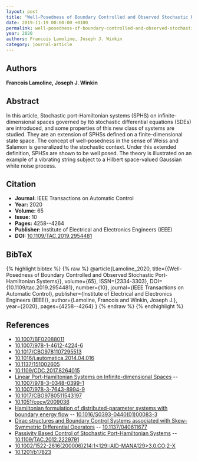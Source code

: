 ```yaml
---
layout: post
title: "Well-Posedness of Boundary Controlled and Observed Stochastic Port-Hamiltonian Systems"
date: 2019-11-19 00:00:00 +0100
permalink: well-posedness-of-boundary-controlled-and-observed-stochastic-port-hamiltonian-systems
year: 2020
authors: Francois Lamoline, Joseph J. Winkin
category: journal-article
---
```

 
## Authors
**Francois Lamoline, Joseph J. Winkin**
 
## Abstract
In this article, Stochastic port-Hamiltonian systems (SPHS) on infinite-dimensional spaces governed by Itô stochastic differential equations (SDEs) are introduced, and some properties of this new class of systems are studied. They are an extension of SPHSs defined on a finite-dimensional state space. The concept of well-posedness in the sense of Weiss and Salamon is generalized to the stochastic context. Under this extended definition, SPHSs are shown to be well posed. The theory is illustrated on an example of a vibrating string subject to a Hilbert space-valued Gaussian white noise process.
 
## Citation
- **Journal:** IEEE Transactions on Automatic Control
- **Year:** 2020
- **Volume:** 65
- **Issue:** 10
- **Pages:** 4258--4264
- **Publisher:** Institute of Electrical and Electronics Engineers (IEEE)
- **DOI:** [10.1109/TAC.2019.2954481](https://doi.org/10.1109/TAC.2019.2954481)
 
## BibTeX
{% highlight bibtex %}
{% raw %}
@article{Lamoline_2020,
  title={{Well-Posedness of Boundary Controlled and Observed Stochastic Port-Hamiltonian Systems}},
  volume={65},
  ISSN={2334-3303},
  DOI={10.1109/tac.2019.2954481},
  number={10},
  journal={IEEE Transactions on Automatic Control},
  publisher={Institute of Electrical and Electronics Engineers (IEEE)},
  author={Lamoline, Francois and Winkin, Joseph J.},
  year={2020},
  pages={4258--4264}
}
{% endraw %}
{% endhighlight %}
 
## References
- [10.1007/BF02088011](https://doi.org/10.1007/BF02088011)
- [10.1007/978-1-4612-4224-6](https://doi.org/10.1007/978-1-4612-4224-6)
- [10.1017/CBO9781107295513](https://doi.org/10.1017/CBO9781107295513)
- [10.1016/j.automatica.2014.04.016](https://doi.org/10.1016/j.automatica.2014.04.016)
- [10.1137/151002605](https://doi.org/10.1137/151002605)
- [10.1109/CDC.2017.8264015](https://doi.org/10.1109/CDC.2017.8264015)
- [Linear Port-Hamiltonian Systems on Infinite-dimensional Spaces](linear-port-hamiltonian-systems-on-infinite-dimensional-spaces) -- [10.1007/978-3-0348-0399-1](https://doi.org/10.1007/978-3-0348-0399-1)
- [10.1007/978-3-7643-8994-9](https://doi.org/10.1007/978-3-7643-8994-9)
- [10.1017/CBO9780511543197](https://doi.org/10.1017/CBO9780511543197)
- [10.1051/cocv/2009036](https://doi.org/10.1051/cocv/2009036)
- [Hamiltonian formulation of distributed-parameter systems with boundary energy flow](hamiltonian-formulation-of-distributed-parameter-systems-with-boundary-energy-flow) -- [10.1016/S0393-0440(01)00083-3](https://doi.org/10.1016/S0393-0440(01)00083-3)
- [Dirac structures and Boundary Control Systems associated with Skew-Symmetric Differential Operators](dirac-structures-and-boundary-control-systems-associated-with-skew-symmetric-differential-operators) -- [10.1137/040611677](https://doi.org/10.1137/040611677)
- [Passivity Based Control of Stochastic Port-Hamiltonian Systems](passivity-based-control-of-stochastic-port-hamiltonian-systems) -- [10.1109/TAC.2012.2229791](https://doi.org/10.1109/TAC.2012.2229791)
- [10.1002/1522-2616(200006)214:1<129::AID-MANA129>3.0.CO;2-X](https://doi.org/10.1002/1522-2616(200006)214:1<129::AID-MANA129>3.0.CO;2-X)
- [10.1201/b17823](https://doi.org/10.1201/b17823)

